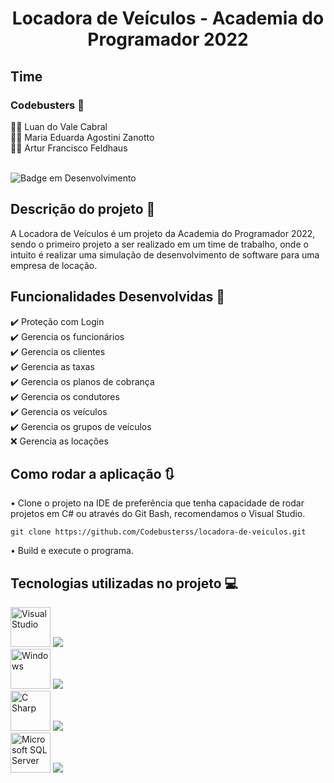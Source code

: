 <h1 align="center"> Locadora de Veículos - Academia do Programador 2022 </h1>
       
              
## Time

### Codebusters 👻 

<div> 👨‍💻 Luan do Vale Cabral <div>
<div> 👩‍💻 Maria Eduarda Agostini Zanotto <div>
<div> 👨‍💻 Artur Francisco Feldhaus <div>
<br/>       

![Badge em Desenvolvimento](http://img.shields.io/static/v1?label=STATUS&message=EM%20DESENVOLVIMENTO&color=Blue&style=for-the-badge)
       
## Descrição do projeto 💼 
A Locadora de Veículos é um projeto da Academia do Programador 2022, sendo o primeiro projeto a ser realizado em um time de trabalho, onde o intuito é realizar uma simulação de desenvolvimento de software para uma empresa de locação.

## Funcionalidades Desenvolvidas 📜 
<div> ✔️ Proteção com Login <div>
<div> ✔️ Gerencia os funcionários <div>
<div> ✔️ Gerencia os clientes <div>
<div> ✔️ Gerencia as taxas <div>
<div> ✔️ Gerencia os planos de cobrança <div>
<div> ✔️ Gerencia os condutores <div>
<div> ✔️ Gerencia os veículos <div>
<div> ✔️ Gerencia os grupos de veículos <div>
<div> ❌ Gerencia as locações <div>
      
## Como rodar a aplicação 🔃 
• Clone o projeto na IDE de preferência que tenha capacidade de rodar projetos em C# ou através do Git Bash, recomendamos o Visual Studio.

```
git clone https://github.com/Codebusterss/locadora-de-veiculos.git
```

• Build e execute o programa.

## Tecnologias utilizadas no projeto 💻
<img src="https://upload.wikimedia.org/wikipedia/commons/thumb/5/59/Visual_Studio_Icon_2019.svg/2060px-Visual_Studio_Icon_2019.svg.png" title="Visual Studio" width="64" height="64"/>
<img src=https://img.shields.io/badge/Visual%20Studio-5C2D91.svg?style=for-the-badge&logo=visual-studio&logoColor=white/>
<br/>
<img src="https://upload.wikimedia.org/wikipedia/commons/thumb/5/5f/Windows_logo_-_2012.svg/2048px-Windows_logo_-_2012.svg.png" title="Windows" width="64" height="64"/>
<img src=https://img.shields.io/badge/Windows-0078D6?style=for-the-badge&logo=windows&logoColor=white/>
<br/>
<img src="https://upload.wikimedia.org/wikipedia/commons/thumb/0/0d/C_Sharp_wordmark.svg/1024px-C_Sharp_wordmark.svg.png" title="C Sharp" width="64" height="64"/>
<img src=https://img.shields.io/badge/c%23-%23239120.svg?style=for-the-badge&logo=c-sharp&logoColor=white/>
<br/>
<img src="https://www.svgrepo.com/show/303229/microsoft-sql-server-logo.svg" title="Microsoft SQL Server" width="64" height="64"/> 
<img src=https://img.shields.io/badge/Microsoft%20SQL%20Sever-CC2927?style=for-the-badge&logo=microsoft%20sql%20server&logoColor=white)/>
